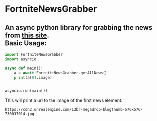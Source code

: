 # FortniteNewsGrabber

An async python library for grabbing the news from [this site](https://www.epicgames.com/fortnite/en-US/news).<br />
Basic Usage:<br />
-
```py
import FortniteNewsGrabber
import asyncio

async def main():
    a = await FortniteNewsGrabber.getAllNews()
    print(a[0].image)


asyncio.run(main())
```
This will print a url to the image of the first news element:
```
https://cdn2.unrealengine.com/13br-megadrop-blogthumb-576x576-730037014.jpg
```
